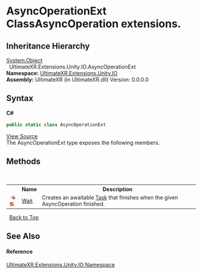 # AsyncOperationExt ClassAsyncOperation extensions.


## Inheritance Hierarchy
<a href="https://docs.microsoft.com/dotnet/api/system.object" target="_blank" rel="noopener noreferrer">System.Object</a><br />&nbsp;&nbsp;UltimateXR.Extensions.Unity.IO.AsyncOperationExt<br />
**Namespace:**&nbsp;<a href="N_UltimateXR_Extensions_Unity_IO">UltimateXR.Extensions.Unity.IO</a><br />**Assembly:**&nbsp;UltimateXR (in UltimateXR.dll) Version: 0.0.0.0

## Syntax

**C#**<br />
``` C#
public static class AsyncOperationExt
```

<a href="UltimateXR/Scripts/Extensions/Unity/IO/AsyncOperationExt.cs" rel="noopener noreferrer" title="View the source code">View Source</a><br />
The AsyncOperationExt type exposes the following members.


## Methods
&nbsp;<table><tr><th></th><th>Name</th><th>Description</th></tr><tr><td>![Public method](media/pubmethod.gif "Public method")![Static member](media/static.gif "Static member")</td><td><a href="M_UltimateXR_Extensions_Unity_IO_AsyncOperationExt_Wait">Wait</a></td><td>
Creates an awaitable <a href="https://docs.microsoft.com/dotnet/api/system.threading.tasks.task" target="_blank" rel="noopener noreferrer">Task</a> that finishes when the given AsyncOperation finished.</td></tr></table>&nbsp;
<a href="#asyncoperationext-class">Back to Top</a>

## See Also


#### Reference
<a href="N_UltimateXR_Extensions_Unity_IO">UltimateXR.Extensions.Unity.IO Namespace</a><br />